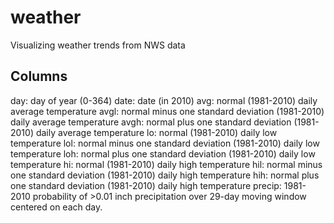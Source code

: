 weather
=======

Visualizing weather trends from NWS data

Columns
-------

day: day of year (0-364)
date: date (in 2010)
avg: normal (1981-2010) daily average temperature
avgl: normal minus one standard deviation (1981-2010) daily average temperature
avgh: normal plus one standard deviation (1981-2010) daily average temperature
lo: normal (1981-2010) daily low temperature
lol: normal minus one standard deviation (1981-2010) daily low temperature
loh: normal plus one standard deviation (1981-2010) daily low temperature
hi: normal (1981-2010) daily high temperature
hil: normal minus one standard deviation (1981-2010) daily high temperature
hih: normal plus one standard deviation (1981-2010) daily high temperature
precip: 1981-2010 probability of >0.01 inch precipitation over 29-day moving window centered on each day.

